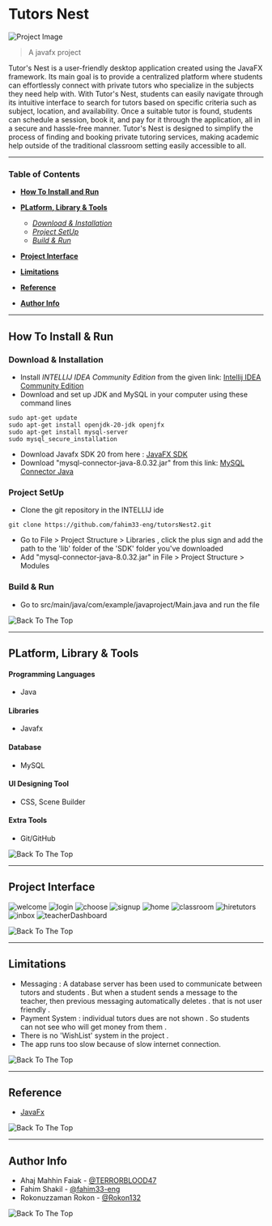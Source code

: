 # Tutors Nest


![Project Image](/Images/tutorsNestCoverPhoto.png)

>A javafx project 


Tutor's Nest is a user-friendly desktop application created using the JavaFX framework. Its main goal is to provide a centralized platform where students can effortlessly connect with private tutors who specialize in the subjects they need help with. With Tutor's Nest, students can easily navigate through its intuitive interface to search for tutors based on specific criteria such as subject, location, and availability. Once a suitable tutor is found, students can schedule a session, book it, and pay for it through the application, all in a secure and hassle-free manner. Tutor's Nest is designed to simplify the process of finding and booking private tutoring services, making academic help outside of the traditional classroom setting easily accessible to all.

---

### Table of Contents

- **[How To Install and Run](#how-to-install--run)**

- **[PLatform, Library & Tools](#platform-library--tools)**
    
    - _[Download & Installation](#download--installation)_
    - _[Project SetUp](#project-setup)_
    - _[Build & Run](#build--run)_

- **[Project Interface](#project-interface)**

- **[Limitations](#limitations)**
 
- **[Reference](#reference)**

- **[Author Info](#author-info)**



---


## How To Install & Run

### Download & Installation

- Install _INTELLIJ IDEA Community Edition_ from the given link: [Intellij IDEA Community Edition](https://www.jetbrains.com/idea/download/#section=linux)
- Download and set up JDK and MySQL in your computer using these command lines
~~~
sudo apt-get update
sudo apt-get install openjdk-20-jdk openjfx
sudo apt-get install mysql-server
sudo mysql_secure_installation
~~~
- Download Javafx SDK 20 from here : [JavaFX SDK](https://openjfx.io)
- Download "mysql-connector-java-8.0.32.jar" from this link: [MySQL Connector Java](https://dev.mysql.com/downloads/connector/j/)

### Project SetUp

- Clone the git repository in the INTELLIJ ide
```
git clone https://github.com/fahim33-eng/tutorsNest2.git
```
- Go to File > Project Structure > Libraries , click the plus sign and add the path to the 'lib' folder of the 'SDK' folder you've downloaded
- Add "mysql-connector-java-8.0.32.jar" in File > Project Structure > Modules 

### Build & Run
- Go to src/main/java/com/example/javaproject/Main.java and run the file


![Back To The Top](#tutors-nest)

---

## PLatform, Library & Tools

#### Programming Languages

- Java

#### Libraries

- Javafx

#### Database

- MySQL

#### UI Designing Tool

- CSS, Scene Builder

#### Extra Tools

- Git/GitHub



![Back To The Top](#tutors-nest)

---

## Project Interface


![welcome](Images/getStarted.png)
![login](Images/login.png)
![choose](Images/choose.png)
![signup](Images/signup.png)
![home](Images/home.png)
![classroom](Images/classroom.png)
![hiretutors](Images/hiretutors.png)
![inbox](Images/inbox.png)
![teacherDashboard](Images/teacher.png)




![Back To The Top](#tutors-nest)

---

## Limitations

- Messaging : A database server has been used to communicate between tutors and students . But when a student sends a message to the teacher, then previous messaging automatically deletes . that is not user friendly .
- Payment System  :  individual tutors dues are not shown . So students can not see who will get money from them .
- There is no 'WishList' system in the project .
- The app runs too slow because of slow internet connection.



![Back To The Top](#tutors-nest)

---

## Reference

- [JavaFx](https://openjfx.io/)


![Back To The Top](#tutors-nest)

---

## Author Info

- Ahaj Mahhin Faiak - [@TERRORBLOOD47](https://github.com/TerrorBlood47)
- Fahim Shakil - [@fahim33-eng](https://github.com/fahim33-eng)
- Rokonuzzaman Rokon - [@Rokon132](https://github.com/Rokon132)


![Back To The Top](#tutors-nest)

